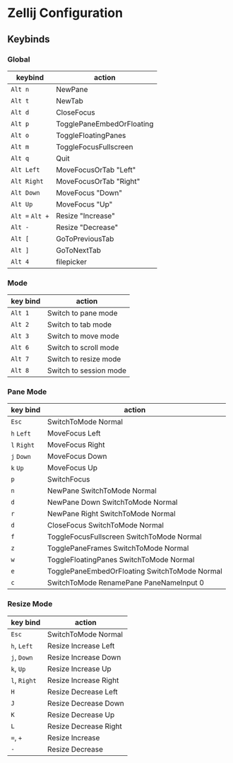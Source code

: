 # Zellij Configuration

## Keybinds

### Global

| keybind         | action                    |
| --------------- | ------------------------- |
| `Alt n`         | NewPane                   |
| `Alt t`         | NewTab                    |
| `Alt d`         | CloseFocus                |
| `Alt p`         | TogglePaneEmbedOrFloating |
| `Alt o`         | ToggleFloatingPanes       |
| `Alt m`         | ToggleFocusFullscreen     |
| `Alt q`         | Quit                      |
| `Alt Left`      | MoveFocusOrTab "Left"     |
| `Alt Right`     | MoveFocusOrTab "Right"    |
| `Alt Down`      | MoveFocus "Down"          |
| `Alt Up`        | MoveFocus "Up"            |
| `Alt =` `Alt +` | Resize "Increase"         |
| `Alt -`         | Resize "Decrease"         |
| `Alt [`         | GoToPreviousTab           |
| `Alt ]`         | GoToNextTab               |
| `Alt 4`         | filepicker                |

### Mode

| key bind | action                 |
| -------- | ---------------------- |
| `Alt 1`  | Switch to pane mode    |
| `Alt 2`  | Switch to tab mode     |
| `Alt 3`  | Switch to move mode    |
| `Alt 6`  | Switch to scroll mode  |
| `Alt 7`  | Switch to resize mode  |
| `Alt 8`  | Switch to session mode |

### Pane Mode

| key bind    | action                                        |
| ----------- | --------------------------------------------- |
| `Esc`       | SwitchToMode Normal                           |
| `h` `Left`  | MoveFocus Left                                |
| `l` `Right` | MoveFocus Right                               |
| `j` `Down`  | MoveFocus Down                                |
| `k` `Up`    | MoveFocus Up                                  |
| `p`         | SwitchFocus                                   |
| `n`         | NewPane SwitchToMode Normal                   |
| `d`         | NewPane Down SwitchToMode Normal              |
| `r`         | NewPane Right SwitchToMode Normal             |
| `d`         | CloseFocus SwitchToMode Normal                |
| `f`         | ToggleFocusFullscreen SwitchToMode Normal     |
| `z`         | TogglePaneFrames SwitchToMode Normal          |
| `w`         | ToggleFloatingPanes SwitchToMode Normal       |
| `e`         | TogglePaneEmbedOrFloating SwitchToMode Normal |
| `c`         | SwitchToMode RenamePane PaneNameInput 0       |

### Resize Mode

| key bind     | action                |
| ------------ | --------------------- |
| `Esc`        | SwitchToMode Normal   |
| `h`, `Left`  | Resize Increase Left  |
| `j`, `Down`  | Resize Increase Down  |
| `k`, `Up`    | Resize Increase Up    |
| `l`, `Right` | Resize Increase Right |
| `H`          | Resize Decrease Left  |
| `J`          | Resize Decrease Down  |
| `K`          | Resize Decrease Up    |
| `L`          | Resize Decrease Right |
| `=`, `+`     | Resize Increase       |
| `-`          | Resize Decrease       |
